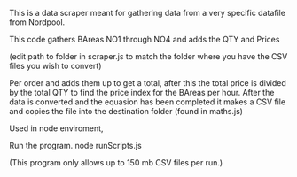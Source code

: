 This is a data scraper meant for gathering data from a very specific datafile from Nordpool. 


This code gathers BAreas NO1 through NO4 and adds the QTY and Prices

(edit path to folder in scraper.js to match the folder where you have the CSV files you wish to convert)

Per order and adds them up to get a total, after this the total price is divided by the total QTY to find the price index for the BAreas per hour.
After the data is converted and the equasion has been completed it makes a CSV file and copies the file into the destination folder (found in maths.js) 

Used in node enviroment, 

Run the program.
node runScripts.js 

(This program only allows up to 150 mb CSV files per run.)
